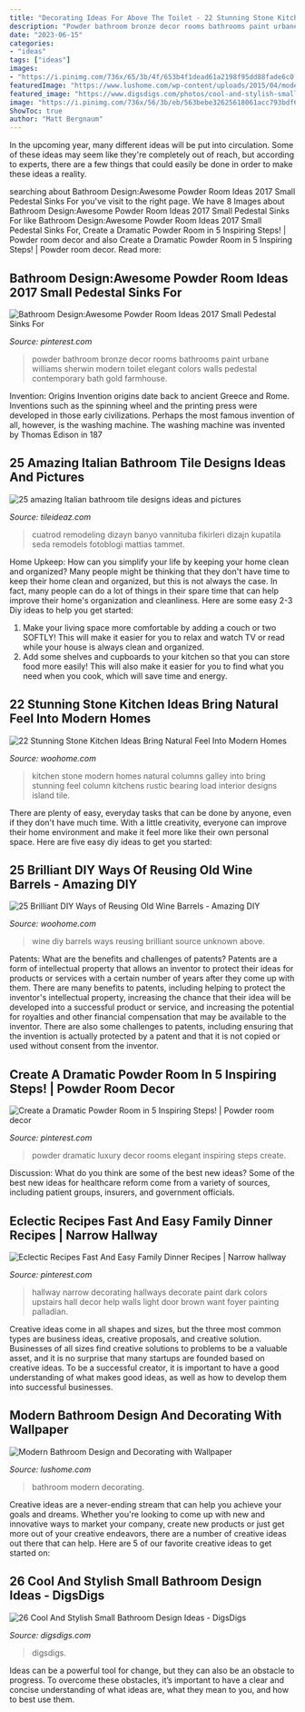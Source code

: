 ```yaml
---
title: "Decorating Ideas For Above The Toilet - 22 Stunning Stone Kitchen Ideas Bring Natural Feel Into Modern Homes"
description: "Powder bathroom bronze decor rooms bathrooms paint urbane williams sherwin modern toilet elegant colors walls pedestal contemporary bath gold farmhouse"
date: "2023-06-15"
categories:
- "ideas"
tags: ["ideas"]
images:
- "https://i.pinimg.com/736x/65/3b/4f/653b4f1dead61a2198f95dd88fade6c0.jpg"
featuredImage: "https://www.lushome.com/wp-content/uploads/2015/04/modern-wallpaper-bathroom-design-decorating-ideas-9.jpg"
featured_image: "https://www.digsdigs.com/photos/cool-and-stylish-small-bathroom-design-ideas-20-554x828.jpg"
image: "https://i.pinimg.com/736x/56/3b/eb/563bebe32625618061acc793bdf61dc1--hallway-colors-hallway-ideas.jpg"
ShowToc: true
author: "Matt Bergnaum"
---
```



In the upcoming year, many different ideas will be put into circulation. Some of these ideas may seem like they're completely out of reach, but according to experts, there are a few things that could easily be done in order to make these ideas a reality.

	

		
searching about Bathroom Design:Awesome Powder Room Ideas 2017 Small Pedestal Sinks For you've visit to the right page. We have 8 Images about Bathroom Design:Awesome Powder Room Ideas 2017 Small Pedestal Sinks For like Bathroom Design:Awesome Powder Room Ideas 2017 Small Pedestal Sinks For, Create a Dramatic Powder Room in 5 Inspiring Steps! | Powder room decor and also Create a Dramatic Powder Room in 5 Inspiring Steps! | Powder room decor. Read more:
		
    
## Bathroom Design:Awesome Powder Room Ideas 2017 Small Pedestal Sinks For

<img loading=lazy src="https://i.pinimg.com/736x/e6/02/de/e602dee5ddacac14cabcec76153c1ab9.jpg" onerror="this.onerror=null;this.src='https://tse3.mm.bing.net/th?id=OIP.2Dp3q0qJrteYWdp_PImUSAHaLH&amp;pid=15.1';" alt="Bathroom Design:Awesome Powder Room Ideas 2017 Small Pedestal Sinks For">

_Source: pinterest.com_

>powder bathroom bronze decor rooms bathrooms paint urbane williams sherwin modern toilet elegant colors walls pedestal contemporary bath gold farmhouse. 

	

Invention: Origins
Invention origins date back to ancient Greece and Rome. Inventions such as the spinning wheel and the printing press were developed in those early civilizations. Perhaps the most famous invention of all, however, is the washing machine. The washing machine was invented by Thomas Edison in 187
    
## 25 Amazing Italian Bathroom Tile Designs Ideas And Pictures

<img loading=lazy src="https://www.tileideaz.com/wp-content/uploads/2015/10/the_bathroom_by_cuatrod.jpg" onerror="this.onerror=null;this.src='https://tse4.mm.bing.net/th?id=OIP.iERmQQKOHI7Uip0p7J87twHaI9&amp;pid=15.1';" alt="25 amazing Italian bathroom tile designs ideas and pictures">

_Source: tileideaz.com_

>cuatrod remodeling dizayn banyo vannituba fikirleri dizajn kupatila seda remodels fotoblogi mattias tammet. 

	

Home Upkeep: How can you simplify your life by keeping your home clean and organized?
Many people might be thinking that they don't have time to keep their home clean and organized, but this is not always the case. In fact, many people can do a lot of things in their spare time that can help improve their home's organization and cleanliness. Here are some easy 2-3 Diy ideas to help you get started: 
1. Make your living space more comfortable by adding a couch or two SOFTLY! This will make it easier for you to relax and watch TV or read while your house is always clean and organized. 
2. Add some shelves and cupboards to your kitchen so that you can store food more easily! This will also make it easier for you to find what you need when you cook, which will save time and energy. 

    
## 22 Stunning Stone Kitchen Ideas Bring Natural Feel Into Modern Homes

<img loading=lazy src="https://www.woohome.com/wp-content/uploads/2015/05/rustic-stone-kitchen-woohome-18.jpg" onerror="this.onerror=null;this.src='https://tse4.mm.bing.net/th?id=OIP.2BnUQ6usqdp8VHxg5pUeUQHaLK&amp;pid=15.1';" alt="22 Stunning Stone Kitchen Ideas Bring Natural Feel Into Modern Homes">

_Source: woohome.com_

>kitchen stone modern homes natural columns galley into bring stunning feel column kitchens rustic bearing load interior designs island tile. 

	

There are plenty of easy, everyday tasks that can be done by anyone, even if they don't have much time. With a little creativity, everyone can improve their home environment and make it feel more like their own personal space. Here are five easy diy ideas to get you started: 

    
## 25 Brilliant DIY Ways Of Reusing Old Wine Barrels - Amazing DIY

<img loading=lazy src="https://www.woohome.com/wp-content/uploads/2013/12/DIY-Ways-To-Re-Use-Wine-Barrels-17-2.jpg" onerror="this.onerror=null;this.src='https://tse3.mm.bing.net/th?id=OIP.6XwPg63DxlD0lkRxx5iwwwHaJ4&amp;pid=15.1';" alt="25 Brilliant DIY Ways of Reusing Old Wine Barrels - Amazing DIY">

_Source: woohome.com_

>wine diy barrels ways reusing brilliant source unknown above. 

	

Patents: What are the benefits and challenges of patents?
Patents are a form of intellectual property that allows an inventor to protect their ideas for products or services with a certain number of years after they come up with them. There are many benefits to patents, including helping to protect the inventor's intellectual property, increasing the chance that their idea will be developed into a successful product or service, and increasing the potential for royalties and other financial compensation that may be available to the inventor. There are also some challenges to patents, including ensuring that the invention is actually protected by a patent and that it is not copied or used without consent from the inventor.

    
## Create A Dramatic Powder Room In 5 Inspiring Steps! | Powder Room Decor

<img loading=lazy src="https://i.pinimg.com/736x/65/3b/4f/653b4f1dead61a2198f95dd88fade6c0.jpg" onerror="this.onerror=null;this.src='https://tse2.mm.bing.net/th?id=OIP.GP2NPMlW6o6U6uKluDVq3wHaLO&amp;pid=15.1';" alt="Create a Dramatic Powder Room in 5 Inspiring Steps! | Powder room decor">

_Source: pinterest.com_

>powder dramatic luxury decor rooms elegant inspiring steps create. 

	

Discussion: What do you think are some of the best new ideas?
Some of the best new ideas for healthcare reform come from a variety of sources, including patient groups, insurers, and government officials.

    
## Eclectic Recipes Fast And Easy Family Dinner Recipes | Narrow Hallway

<img loading=lazy src="https://i.pinimg.com/736x/56/3b/eb/563bebe32625618061acc793bdf61dc1--hallway-colors-hallway-ideas.jpg" onerror="this.onerror=null;this.src='https://tse4.mm.bing.net/th?id=OIP.XzuQhnRzgmevhIaQMctdlAHaJ4&amp;pid=15.1';" alt="Eclectic Recipes Fast And Easy Family Dinner Recipes | Narrow hallway">

_Source: pinterest.com_

>hallway narrow decorating hallways decorate paint dark colors upstairs hall decor help walls light door brown want foyer painting palladian. 

	

Creative ideas come in all shapes and sizes, but the three most common types are business ideas, creative proposals, and creative solution. Businesses of all sizes find creative solutions to problems to be a valuable asset, and it is no surprise that many startups are founded based on creative ideas. To be a successful creator, it is important to have a good understanding of what makes good ideas, as well as how to develop them into successful businesses.

    
## Modern Bathroom Design And Decorating With Wallpaper

<img loading=lazy src="https://www.lushome.com/wp-content/uploads/2015/04/modern-wallpaper-bathroom-design-decorating-ideas-9.jpg" onerror="this.onerror=null;this.src='https://tse2.mm.bing.net/th?id=OIP.6AVXU9FyOoD0AIsagVicGwHaLH&amp;pid=15.1';" alt="Modern Bathroom Design and Decorating with Wallpaper">

_Source: lushome.com_

>bathroom modern decorating. 

	

Creative ideas are a never-ending stream that can help you achieve your goals and dreams. Whether you're looking to come up with new and innovative ways to market your company, create new products or just get more out of your creative endeavors, there are a number of creative ideas out there that can help. Here are 5 of our favorite creative ideas to get started on: 

    
## 26 Cool And Stylish Small Bathroom Design Ideas - DigsDigs

<img loading=lazy src="https://www.digsdigs.com/photos/cool-and-stylish-small-bathroom-design-ideas-20-554x828.jpg" onerror="this.onerror=null;this.src='https://tse2.mm.bing.net/th?id=OIP.cGhVTn5mZTJTT7ryVT9TQAHaLE&amp;pid=15.1';" alt="26 Cool And Stylish Small Bathroom Design Ideas - DigsDigs">

_Source: digsdigs.com_

>digsdigs. 

	

Ideas can be a powerful tool for change, but they can also be an obstacle to progress. To overcome these obstacles, it’s important to have a clear and concise understanding of what ideas are, what they mean to you, and how to best use them.


